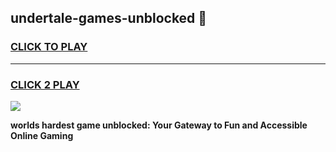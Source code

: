 
## undertale-games-unblocked 👋
<h3>
<a href="https://premium.freeplayer.one?title=undertale-games-unblocked&ref=14F">CLICK TO PLAY</a></h3>
<hr>

<h3>
<a href="https://premium.freeplayer.one?title=undertale-games-unblocked&ref=14F">CLICK 2 PLAY</a>
  
</h3>

<a href="https://premium.freeplayer.one?title=undertale-games-unblocked&ref=12F/"><img src="https://clearcache.store/games.png"></a>


**worlds hardest game unblocked: Your Gateway to Fun and Accessible Online Gaming**

